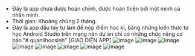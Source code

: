 - Đây là app chưa được hoàn chỉnh, được hoàn thiện bởi một mình cá nhân mình.
- Thời gian: Khoảng chừng 2 tháng.
- Đây là app đầu tay tự làm để nộp điểm học kì, bằng những kiến thức tự học Android Studio trên mạng nên dự án chỉ có những chức năng cơ bản."# quanlihocsinh"
[GIAO DIỆN APP]
![image](https://github.com/mikeazk2006/quanlihocsinh/assets/96047802/aae3284a-1f1e-419e-b580-eb4fdb3c6401)
![image](https://github.com/mikeazk2006/quanlihocsinh/assets/96047802/d156fcae-e975-435c-b5ac-c1ea559d36ae)
![image](https://github.com/mikeazk2006/quanlihocsinh/assets/96047802/febd0e87-8aeb-4eee-a5db-71f2410c7f05)
![image](https://github.com/mikeazk2006/quanlihocsinh/assets/96047802/a956f80a-3d59-42cd-9089-9056c712420c)
![image](https://github.com/mikeazk2006/quanlihocsinh/assets/96047802/f60ceb96-f64f-4449-9bdd-a1cb2b048d63)
![image](https://github.com/mikeazk2006/quanlihocsinh/assets/96047802/e5fd724e-149a-464b-a7dc-cf2228db83fa)
![image](https://github.com/mikeazk2006/quanlihocsinh/assets/96047802/121f1f0e-f9e2-4ecc-b3de-12f9e4f2a6e0)
![image](https://github.com/mikeazk2006/quanlihocsinh/assets/96047802/d2a10af3-2c7d-4f6b-b9f2-a081b382ff59)

